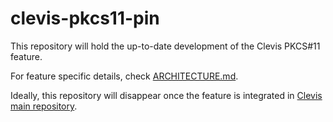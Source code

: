 # clevis-pkcs11-pin

This repository will hold the up-to-date development of the Clevis PKCS#11 feature.

For feature specific details, check [ARCHITECTURE.md](https://github.com/sarroutbi/clevis-pkcs11-pin/blob/main/ARCHITECTURE.md).

Ideally, this repository will disappear once the feature is integrated in [Clevis main repository](https://github.com/latchset/clevis).
